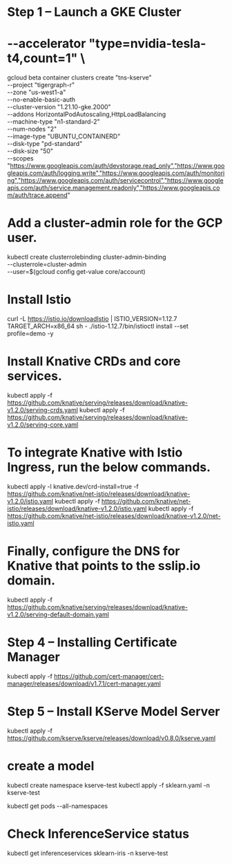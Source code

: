# Step 1 – Launch a GKE Cluster 
# --accelerator "type=nvidia-tesla-t4,count=1" \
gcloud beta container clusters create "tns-kserve" \
--project "tigergraph-r" \
--zone "us-west1-a" \
--no-enable-basic-auth \
--cluster-version "1.21.10-gke.2000" \
--addons HorizontalPodAutoscaling,HttpLoadBalancing \
--machine-type "n1-standard-2" \
--num-nodes "2" \
--image-type "UBUNTU_CONTAINERD" \
--disk-type "pd-standard" \
--disk-size "50" \
--scopes "https://www.googleapis.com/auth/devstorage.read_only","https://www.googleapis.com/auth/logging.write","https://www.googleapis.com/auth/monitoring","https://www.googleapis.com/auth/servicecontrol","https://www.googleapis.com/auth/service.management.readonly","https://www.googleapis.com/auth/trace.append"

# Add a cluster-admin role for the GCP user.
kubectl create clusterrolebinding cluster-admin-binding \
    --clusterrole=cluster-admin \
    --user=$(gcloud config get-value core/account)

# Install Istio
curl -L https://istio.io/downloadIstio | ISTIO_VERSION=1.12.7 TARGET_ARCH=x86_64 sh -
./istio-1.12.7/bin/istioctl install --set profile=demo -y

# Install Knative CRDs and core services.
kubectl apply -f https://github.com/knative/serving/releases/download/knative-v1.2.0/serving-crds.yaml
kubectl apply -f https://github.com/knative/serving/releases/download/knative-v1.2.0/serving-core.yaml  

# To integrate Knative with Istio Ingress, run the below commands.
kubectl apply -l knative.dev/crd-install=true -f https://github.com/knative/net-istio/releases/download/knative-v1.2.0/istio.yaml
kubectl apply -f https://github.com/knative/net-istio/releases/download/knative-v1.2.0/istio.yaml
kubectl apply -f https://github.com/knative/net-istio/releases/download/knative-v1.2.0/net-istio.yaml

# Finally, configure the DNS for Knative that points to the sslip.io domain.
kubectl apply -f https://github.com/knative/serving/releases/download/knative-v1.2.0/serving-default-domain.yaml

# Step 4 – Installing Certificate Manager
kubectl apply -f https://github.com/cert-manager/cert-manager/releases/download/v1.7.1/cert-manager.yaml

# Step 5 – Install KServe Model Server
kubectl apply -f https://github.com/kserve/kserve/releases/download/v0.8.0/kserve.yaml

# create a model
kubectl create namespace kserve-test
kubectl apply -f sklearn.yaml -n kserve-test

kubectl get pods --all-namespaces

# Check InferenceService status
kubectl get inferenceservices sklearn-iris -n kserve-test